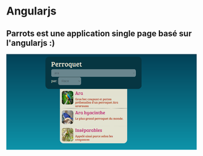 # Angularjs
## Parrots est une application single page basé sur l'angularjs :)
![image](https://github.com/davidlotfi/Angularjs/blob/master/image1.jpg)
